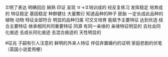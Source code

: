 ♊︎明了表达 明确回应 娴熟 印证 呈现
♉︎→♊︎培训成的 经反复练习 发挥稳定
培育成的 特征稳定 基因稳定 种群健壮 大量繁衍
知道品种的种子 胚胎 一定长成此品种的植物 动物
特征全部符合 明显的品种归属
可交叉培育 能赋予主要特征 达到优选 结合主要特征
继承相同共同重要特征 同源 有同一亲缘的 亲缘特征明显的
去社会同化痕迹 去成长同化痕迹 去混合痕迹的
天性明显的

#征兆
子嗣有引人注意的 鲜明的外来人特征
伴侣弃置婚约的证明 家庭悲剧的伏笔（英国小说爱用梗）

